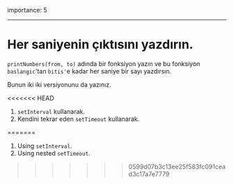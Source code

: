 importance: 5

---

# Her saniyenin çıktısını yazdırın.

`printNumbers(from, to)` adında bir fonksiyon yazın ve bu fonksiyon `baslangic`'tan `bitis'`e kadar her saniye bir sayı yazdırsın.

Bunun iki iki versiyonunu da yazınız.

<<<<<<< HEAD
1. `setInterval` kullanarak.
2. Kendini tekrar eden `setTimeout` kullanarak.

=======
1. Using `setInterval`.
2. Using nested `setTimeout`.
>>>>>>> 0599d07b3c13ee25f583fc091cead3c17a7e7779

